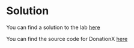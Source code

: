 # Solution

You can find a solution to the lab [here](archives/donation-v2-end.zip)

You can find the source code for DonationX [here](archives/donationx.zip)

